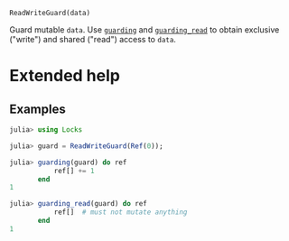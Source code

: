     ReadWriteGuard(data)

Guard mutable `data`.  Use [`guarding`](@ref) and [`guarding_read`](@ref) to obtain
exclusive ("write") and shared ("read") access to `data`.

# Extended help

## Examples
```julia
julia> using Locks

julia> guard = ReadWriteGuard(Ref(0));

julia> guarding(guard) do ref
           ref[] += 1
       end
1

julia> guarding_read(guard) do ref
           ref[]  # must not mutate anything
       end
1
```

